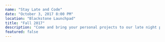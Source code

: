 ```yaml
---
name: "Stay Late and Code"
date: "October 3, 2017 8:00 PM"
location: "Blackstone Launchpad"
title: "Fall 2017"
description: "Come and bring your personal projects to our late night programming session! Mentors and faculty will be there to help and guide you!"
featured: false
---
```

